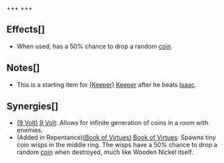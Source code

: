 +++
+++

Effects[]
---------


* When used, has a 50% chance to drop a random [coin](/wiki/Coin "Coin").


Notes[]
-------


* This is a starting item for  [(Keeper)](/wiki/Keeper "Keeper") [Keeper](/wiki/Keeper "Keeper") after he beats [Isaac](/wiki/Isaac_(Boss) "Isaac (Boss)").


Synergies[]
-----------


* [(9 Volt)](/wiki/9_Volt "9 Volt") [9 Volt](/wiki/9_Volt "9 Volt"): Allows for infinite generation of coins in a room with enemies.
* (Added in Repentance)[(Book of Virtues)](/wiki/Book_of_Virtues "Book of Virtues") [Book of Virtues](/wiki/Book_of_Virtues "Book of Virtues"): Spawns tiny coin wisps in the middle ring. The wisps have a 50% chance to drop a random [coin](/wiki/Coin "Coin") when destroyed, much like Wooden Nickel itself.


